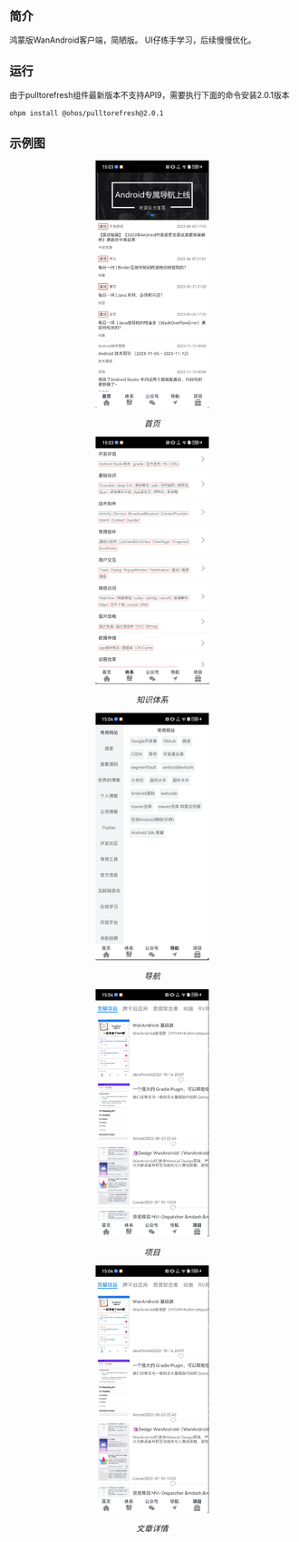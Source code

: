 

## 简介

鸿蒙版WanAndroid客户端，简陋版。 UI仔练手学习，后续慢慢优化。

## 运行

由于pulltorefresh组件最新版本不支持API9，需要执行下面的命令安装2.0.1版本
````
ohpm install @ohos/pulltorefresh@2.0.1
````
## 示例图

<p align="center">
	<img src="https://raw.githubusercontent.com/chenyy0708/wanharmony/main/screenshot/img.png" alt="Sample"  width="200" height="436">
	<p align="center">
		<em>首页</em>
	</p>
</p>

<p align="center">
	<img src="https://github.com/chenyy0708/wanharmony/blob/main/screenshot/img_1.png?raw=true" alt="Sample"  width="200" height="436">
	<p align="center">
		<em>知识体系</em>
	</p>
</p>

<p align="center">
	<img src="https://github.com/chenyy0708/wanharmony/blob/main/screenshot/img_2.png?raw=true" alt="Sample"  width="200" height="436">
	<p align="center">
		<em>导航</em>
	</p>
</p>

<p align="center">
	<img src="https://github.com/chenyy0708/wanharmony/blob/main/screenshot/img_3.png?raw=true" alt="Sample"  width="200" height="436">
	<p align="center">
		<em>项目</em>
	</p>
</p>

<p align="center">
	<img src="https://github.com/chenyy0708/wanharmony/blob/main/screenshot/img_3.png?raw=true" alt="Sample"  width="200" height="436">
	<p align="center">
		<em>文章详情</em>
	</p>
</p>

